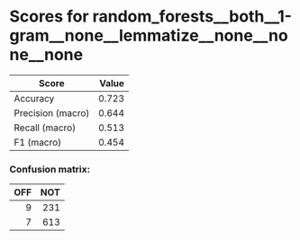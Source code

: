 # Scores for random_forests__both__1-gram__none__lemmatize__none__none__none
|      Score      |Value|
|-----------------|----:|
|Accuracy         |0.723|
|Precision (macro)|0.644|
|Recall (macro)   |0.513|
|F1 (macro)       |0.454|

### Confusion matrix:
|OFF|NOT|
|--:|--:|
|  9|231|
|  7|613|
